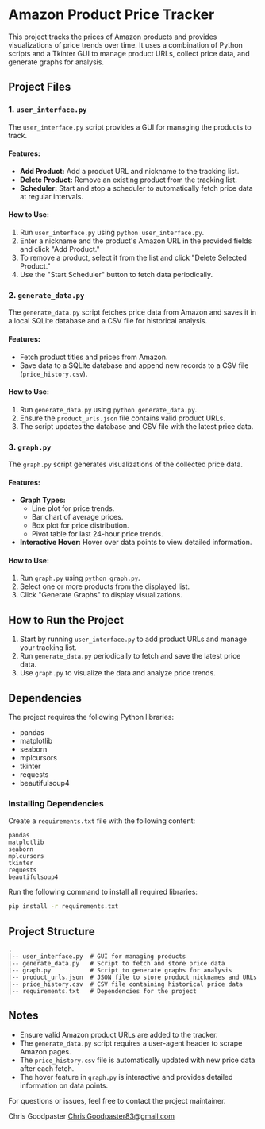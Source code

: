# Amazon Product Price Tracker

This project tracks the prices of Amazon products and provides visualizations of price trends over time. It uses a combination of Python scripts and a Tkinter GUI to manage product URLs, collect price data, and generate graphs for analysis.

## Project Files

### 1. `user_interface.py`
The `user_interface.py` script provides a GUI for managing the products to track.

#### Features:
- **Add Product:** Add a product URL and nickname to the tracking list.
- **Delete Product:** Remove an existing product from the tracking list.
- **Scheduler:** Start and stop a scheduler to automatically fetch price data at regular intervals.

#### How to Use:
1. Run `user_interface.py` using `python user_interface.py`.
2. Enter a nickname and the product's Amazon URL in the provided fields and click "Add Product."
3. To remove a product, select it from the list and click "Delete Selected Product."
4. Use the "Start Scheduler" button to fetch data periodically.

### 2. `generate_data.py`
The `generate_data.py` script fetches price data from Amazon and saves it in a local SQLite database and a CSV file for historical analysis.

#### Features:
- Fetch product titles and prices from Amazon.
- Save data to a SQLite database and append new records to a CSV file (`price_history.csv`).

#### How to Use:
1. Run `generate_data.py` using `python generate_data.py`.
2. Ensure the `product_urls.json` file contains valid product URLs.
3. The script updates the database and CSV file with the latest price data.

### 3. `graph.py`
The `graph.py` script generates visualizations of the collected price data.

#### Features:
- **Graph Types:**
  - Line plot for price trends.
  - Bar chart of average prices.
  - Box plot for price distribution.
  - Pivot table for last 24-hour price trends.
- **Interactive Hover:** Hover over data points to view detailed information.

#### How to Use:
1. Run `graph.py` using `python graph.py`.
2. Select one or more products from the displayed list.
3. Click "Generate Graphs" to display visualizations.

## How to Run the Project
1. Start by running `user_interface.py` to add product URLs and manage your tracking list.
2. Run `generate_data.py` periodically to fetch and save the latest price data.
3. Use `graph.py` to visualize the data and analyze price trends.

## Dependencies

The project requires the following Python libraries:
- pandas
- matplotlib
- seaborn
- mplcursors
- tkinter
- requests
- beautifulsoup4

### Installing Dependencies
Create a `requirements.txt` file with the following content:

```
pandas
matplotlib
seaborn
mplcursors
tkinter
requests
beautifulsoup4
```

Run the following command to install all required libraries:

```bash
pip install -r requirements.txt
```

## Project Structure
```
.
|-- user_interface.py  # GUI for managing products
|-- generate_data.py   # Script to fetch and store price data
|-- graph.py           # Script to generate graphs for analysis
|-- product_urls.json  # JSON file to store product nicknames and URLs
|-- price_history.csv  # CSV file containing historical price data
|-- requirements.txt   # Dependencies for the project
```

## Notes
- Ensure valid Amazon product URLs are added to the tracker.
- The `generate_data.py` script requires a user-agent header to scrape Amazon pages.
- The `price_history.csv` file is automatically updated with new price data after each fetch.
- The hover feature in `graph.py` is interactive and provides detailed information on data points.

For questions or issues, feel free to contact the project maintainer.

Chris Goodpaster
Chris.Goodpaster83@gmail.com
